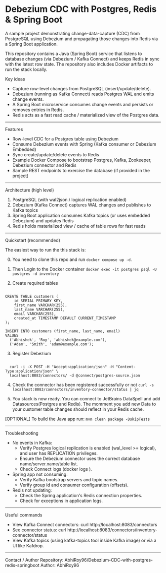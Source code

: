 # Debezium CDC with Postgres, Redis & Spring Boot

A sample project demonstrating change-data-capture (CDC) from PostgreSQL using Debezium and propagating those changes into Redis via a Spring Boot application.

This repository contains a Java (Spring Boot) service that listens to database changes (via Debezium / Kafka Connect) and keeps Redis in sync with the latest row state. The repository also includes Docker artifacts to run the stack locally.

Key ideas
- Capture row-level changes from PostgreSQL (insert/update/delete).
- Debezium (running as Kafka Connect) reads Postgres WAL and emits change events.
- A Spring Boot microservice consumes change events and persists or removes entries in Redis.
- Redis acts as a fast read cache / materialized view of the Postgres data.

---

Features
- Row-level CDC for a Postgres table using Debezium
- Consume Debezium events with Spring (Kafka consumer or Debezium Embedded)
- Sync create/update/delete events to Redis
- Example Docker Compose to bootstrap Postgres, Kafka, Zookeeper, Debezium connector and Redis
- Sample REST endpoints to exercise the database (if provided in the project)

---

Architecture (high level)
1. PostgreSQL (with wal2json / logical replication enabled)
2. Debezium (Kafka Connect) captures WAL changes and publishes to Kafka topics
3. Spring Boot application consumes Kafka topics (or uses embedded Debezium) and updates Redis
4. Redis holds materialized view / cache of table rows for fast reads

---

Quickstart (recommended)

The easiest way to run the this stack is: 

0. You need to clone this repo and run ```docker compose up -d```.

1. Then Login to the Docker container ```docker exec -it postgres psql -U postgres -d inventory```

2. Create required tables

``` 

CREATE TABLE customers (
    id SERIAL PRIMARY KEY,
    first_name VARCHAR(255),
    last_name VARCHAR(255),
    email VARCHAR(255),
    created_at TIMESTAMP DEFAULT CURRENT_TIMESTAMP
);

INSERT INTO customers (first_name, last_name, email)
VALUES
  ('Abhishek', 'Roy', 'abhishek@example.com'),
  ('Adam', 'Smith', 'adam@example.com');

```

3. Register Debezium 

``` 
  
  curl -i -X POST -H "Accept:application/json" -H "Content-Type:application/json" \
  localhost:8083/connectors/ -d @connect/postgres-source.json

```

4. Check the connector has been registered successfully or not ``` curl -s localhost:8083/connectors/inventory-connector/status | jq ```

5. You stack is now ready. You can connect to JetBrains DataSpell and add Datasources(Postgres and Redis). The momment you add new Data to your customer table changes should reflect in your Redis cache.


[OPTIONAL] To build the Java app run: ``` mvn clean package -DskipTests ```

---

Troubleshooting
- No events in Kafka:
  - Verify Postgres logical replication is enabled (wal_level >= logical), and user has REPLICATION privileges.
  - Ensure the Debezium connector uses the correct database name/server.name/table list.
  - Check Connect logs (docker logs <connect-container>).
- Spring app not consuming:
  - Verify Kafka bootstrap servers and topic names.
  - Verify group id and consumer configuration (offsets).
- Redis not updating:
  - Check the Spring application's Redis connection properties.
  - Check for exceptions in application logs.

---

Useful commands
- View Kafka Connect connectors:
  curl http://localhost:8083/connectors
- See connector status:
  curl http://localhost:8083/connectors/inventory-connector/status
- View Kafka topics (using kafka-topics tool inside Kafka image) or via a UI like Kafdrop.

---

Contact / Author
Repository: AbhiRoy96/Debezium-CDC-with-postgres-redis-springboot
Author: AbhiRoy96